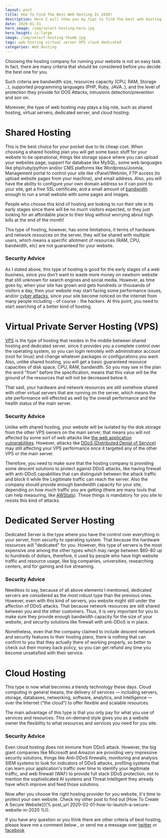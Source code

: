 ```yaml
---
layout: post
title: How To Find The Best Web Hosting In 2020!
description: Here I will show you my tips to find the best web hosting the you need for your website.  
date: 2020-01-31
hero_image: /img/select-hosting-hero.jpg
hero_height: is-large
image: /img/select-hosting-thumb.jpg
tags: web hosting virtual server VPS cloud dedicated 
categories: Web Hosting
---
```


Choosing the hosting company for running your website is not an easy task. In fact, there are many criteria that should be considered before you decide the best one for you.

Such criteria are bandwidth size, resources capacity (CPU, RAM, Storage ..), supported programming languages (PHP, Ruby, JAVA..), and the level of protection they provide for DOS Attacks, intrusions detection/prevention and son on. 

Moreover, the type of web hosting may plays a big role, such as shared hosting, virtual servers, dedicated server, and cloud hosting.


# Shared Hosting

This is the best choice for your pocket due to its cheap cost. When choosing a shared hosting plan you will get some basic stuff for your website to be operational, things like storage space where you can upload your websites page, support for database like MySQL, some web languages like php/ruby/python and/or CMS platforms like Wordpress/Joomla, Management portal to control your site like cPanel/Webmin, FTP access (to upload website pages from your machine), and email address. Also, you will have the ability to configure your own domain address so it can point to your site, get a free SSL certificate, and a small amount of [bandwidth](https://en.wikipedia.org/wiki/Bandwidth_(computing)) enough to run a small website with some pages and images.

People who choose this kind of hosting are looking to run their site in its early stages since there will be no much visitors expected, or they just looking for an affordable place to their blog without worrying about high bills at the end of the month!

This type of hosting, however, has some limitations, it terms of hardware and network resources on the server, they will be shared with multiple users, which means a specific allotment of resources (RAM, CPU, bandwidth, etc) are not guaranteed for your website.


### Security Advice

As I stated above, this type of hosting is good for the early stages of a web business, since you don't want to waste more money on newborn website that still unknown for search engines and social media. However, as time goes by, when your site has grown and gets hundreds or thousands of visitors a day, then your website may start facing some performance issues, and/or [cyber attacks](https://en.wikipedia.org/wiki/Cyberattack), since your site become noticed on the internet from many people including - of course - the hackers. At this point, you need to start searching of a better kind of hosting.


# Virtual Private Server Hosting (VPS)

[VPS](https://en.wikipedia.org/wiki/Virtual_private_server) is the type of hosting that resides in the middle between shared hosting and dedicated server, since it provides you a complete control over the operating system, so you can login remotely with administrator account (root for linux) and change whatever packages or configurations you want. Also, unlike shared hosting, you will get a basic guaranteed resource capacities of disk space, CPU, RAM, bandwidth. So you may see in the plan the word "from" before the specification, means that this value will be the ground of the resources that will not be decreased below it.

That said, your hardware and network resources are still somehow shared with other virtual servers that are running on the server, which means the site performance will effected as well by the overall performance and the health status of the main server.

### Security Advice

Unlike with shared hosting, your website will be isolated by the disk storage from the other VPS owners on the main server, that means you will not affected by some sort of web attacks like [the web application vulnerabilities](https://en.wikipedia.org/wiki/Vulnerability_(computing)). However, attacks like [DDoS (Distributed Denial of Service)](https://en.wikipedia.org/wiki/Denial-of-service_attack) may still affecting your VPS performance once it targeted any of the other VPS or the main server.

Therefore, you need to make sure that the hosting company is providing some descent solutions to protect against DDoS attacks, like having firewall with anti-DDoS capabilities that can distinguish between the attack traffic and block it while the Legitimate traffic can reach the server. Also the company should provide enough bandwidth capacity for your site, depending on how much traffic you are getting (there are many tools that can help measuring, like [AWStats](https://awstats.sourceforge.i)). These things is mandatory for you site to resists this kind of attacks. 


# Dedicated Server Hosting

Dedicated Server is the type where you have the control over everything in your server, from security to operating system. That because the hardware resources will "dedicated" for you. However, this type of servers is the most expensive one among the other types which may range between $60-80 up to hundreds of dollars, therefore, it used by people who have high website traffic and resource usage, like big companies, universities, researching centers, and for gaming and live streaming.


### Security Advice

Needless to say, because of all above elements I mentioned, dedicated servers are considered as the most robust type than the previous ones. However, even with this kind of servers, you website might still under the affection of DDoS attacks. That because network resources are still shared between you and the other customers. Thus, it is very important for you to make sure they provide enough bandwidth capacity for the size of your website, and security solutions like firewall with anti-DDoS is in place.

Nonetheless, even that the company claimed to include descent network and security features to their hosting plans, there is nothing that can confirm to you that they actually there of working properly, so better to check out their money back policy, so you can get refund any time you become unsatisfied with their service.


# Cloud Hosting

This type is now what becomes a trendy technology these days. Cloud computing in general means, the delivery of services — including servers, storage, databases, networking, software, analytics, and intelligence — over the Internet (“the cloud”) to offer flexible and scalable resources.

The main advantage of this type is that you only pay for what you use of services and resources. This on-demand style gives you as a website owner the flexibility to what resources and services you need for you site.


### Security Advice

Even cloud hosting does not immune from DDoS attack. However, the big giant companies like Microsoft and Amazon are providing very impressive security solutions, things like Anti-DDoS firewalls, monitoring and analysis SIEM systems to look for indicators of DDoS attacks, profiling systems that can learn your application's traffic over time to identify your legitimate traffic, and web firewall (WAF) to provide full stack DDoS protection, not to mention the sophisticated AI systems and Threat Intelligent they already have which improve and feed those solutions.


Now after you choose the right hosting provider for you website, it's time to protect your own website. Check my other post to find out [How To Create A Secure Website]({% post_url 2020-02-01-how-to-launch-a-secure-website-in-2020 %}).

If you have any question or you think there are other criteria of best hosting, please leave me a comment below , or send me a message over [twitter](https://www.twitter.com/tariqhawis) or [facebook](https://www.facebook.com/Tariq-Hawis-102907161281331/)